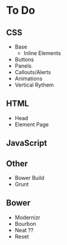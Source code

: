 # To Do

## CSS
- Base
  - Inline Elements
- Buttons
- Panels
- Callouts/Alerts
- Animations
- Vertical Rythem

## HTML
- Head
- Element Page

## JavaScript

## Other
- Bower Build
- Grunt

## Bower
- Modernizr
- Bourbon
- Neat ??
- Reset



